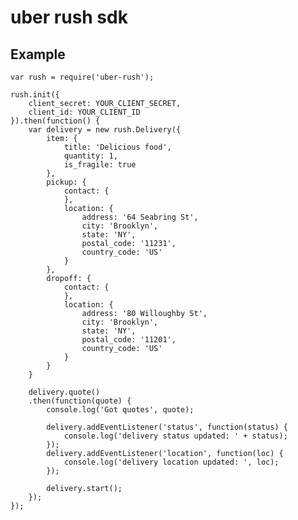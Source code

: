 # uber rush sdk

## Example

    var rush = require('uber-rush');

    rush.init({
        client_secret: YOUR_CLIENT_SECRET,
        client_id: YOUR_CLIENT_ID
    }).then(function() {
        var delivery = new rush.Delivery({
            item: {
                title: 'Delicious food',
                quantity: 1,
                is_fragile: true
            },
            pickup: {
                contact: {
                },
                location: {
                    address: '64 Seabring St',
                    city: 'Brooklyn',
                    state: 'NY',
                    postal_code: '11231',
                    country_code: 'US'
                }
            },
            dropoff: {
                contact: {
                },
                location: {
                    address: '80 Willoughby St',
                    city: 'Brooklyn',
                    state: 'NY',
                    postal_code: '11201',
                    country_code: 'US'
                }
            }
        }

        delivery.quote()
        .then(function(quote) {
            console.log('Got quotes', quote);

            delivery.addEventListener('status', function(status) {
                console.log('delivery status updated: ' + status);
            });
            delivery.addEventListener('location', function(loc) {
                console.log('delivery location updated: ', loc);
            });

            delivery.start();
        });
    }); 
